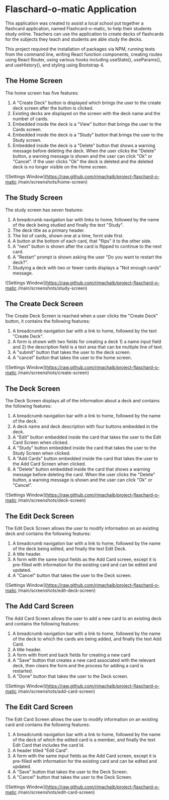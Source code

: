 # Flaschard-o-matic Application

This application was created to assist a local school put together a flashcard application, named Flashcard-o-matic, to help their students study online.  Teachers can use the application to create decks of flashcards for the subjects they teach and students are able study the decks.

This project required the installation of packages via NPM, running tests from the command line, writing React function components, creating routes using React Router, using various hooks including useState(), useParams(), and useHistory(), and styling using Bootstrap 4.

## The Home Screen

The home screen has five features:

1. A "Create Deck" button is displayed which brings the user to the create deck screen after the button is clicked.
2. Existing decks are displayed on the screen with the deck name and the number of cards.
3. Embedded inside the deck is a "View" button that brings the user to the Cards screen.
4. Embedded inside the deck is a "Study" button that brings the user to the Study screen.
5. Embedded inside the deck is a "Delete" button that shows a warning message before deleting the deck.  When the user clicks the "Delete" button, a warning message is shown and the user can click "Ok" or "Cancel".  If the user clicks "Ok" the deck is deleted and the deleted deck is no longer visible on the Home screen.

![Settings Window](https://raw.github.com/rimachaib/project-flaschard-o-matic
/main/screenshots/home-screen)

## The Study Screen

The study screen has seven features:

1. A breadcrumb navigation bar with links to home, followed by the name of the deck being studied and finally the text "Study".
2. The deck title as a primary header.
3. The list of cards, shown one at a time, fornt side first.
4. A button at the bottom of each card, that "flips" it to the other side.
5. A "next" button is shown after the card is flipped to continue to the next card.
6. A "Restart" prompt is shown asking the user "Do you want to restart the deck?".
7. Studying a deck with two or fewer cards displays a "Not enough cards" message.

![Settings Window](https://raw.github.com/rimachaib/project-flaschard-o-matic
/main/screenshots/study-screen)

## The Create Deck Screen

The Create Deck Screen is reached when a user clicks the "Create Deck" button, it contains the following features:

1. A breadcrumb navigation bar with a link to home, followed by the text "Create Deck".
2. A form is shown with two fields for creating a deck 1) a name input field and 2) the description field is a text area that can be multiple line of text.
3. A "submit" button that takes the user to the deck screen.
4. A "cancel" button that takes the user to the home screen.

![Settings Window](https://raw.github.com/rimachaib/project-flaschard-o-matic
/main/screenshots/create-screen)

## The Deck Screen

The Deck Screen displays all of the information about a deck and contains the following features:

1. A breadcrumb navigation bar with a link to home, followed by the name of the deck.
2. A deck name and deck description with four buttons embedded in the deck.
3. A "Edit" button embedded inside the card that takes the user to the Edit Card Screen when clicked.
4. A "Study" button embedded inside the card that takes the user to the Study Screen when clicked.
5. A "Add Cards" button embedded inside the card that takes the user to the Add Card Screen when clicked.
6. A "Delete" button embedded inside the card that shows a warning message before deleting the card.  When the user clicks the "Delete" button, a warning message is shown and the user can click "Ok" or "Cancel".

![Settings Window](https://raw.github.com/rimachaib/project-flaschard-o-matic
/main/screenshots/deck-screen)

## The Edit Deck Screen

The Edit Deck Screen allows the user to modify information on an existing deck and contains the following features: 

1. A breadcrumb navigation bar with a link to home, followed by the name of the deck being edited, and finally the text Edit Deck.
2. A title header.
3. A form with the same input fields as the Add Card screen, except it is pre-filled with information for the existing card and can be edited and updated.
4. A "Cancel" button that takes the user to the Deck screen.

![Settings Window](https://raw.github.com/rimachaib/project-flaschard-o-matic
/main/screenshots/edit-deck-screen)

## The Add Card Screen

The Add Card Screen allows the user to add a new card to an existing deck and contains the following features:

1. A breadcrumb navigation bar with a link to home, followed by the name of the deck to which the cards are being added, and finally the text Add Card.
2. A title header.
3. A form with front and back fields for creating a new card
4. A "Save" button that creates a new card associated with the relevant deck, then clears the form and the process for adding a card is restarted.
5. A "Done" button that takes the user to the Deck screen.

![Settings Window](https://raw.github.com/rimachaib/project-flaschard-o-matic
/main/screenshots/add-card-screen)

## The Edit Card Screen

The Edit Card Screen allows the user to modify information on an existing card and contains the following features:

1.  A breadcrumb navigation bar with a link to home, followed by the name of the deck of which the edited card is a member, and finally the text Edit Card that includes the card Id.
2.  A header titled "Edit Card".
3.  A form with the same input fields as the Add Card screen, except it is pre-filled with information for the existing card and can be edited and updated.
4.  A "Save" button that takes the user to the Deck Screen.
5.  A "Cancel" button that takes the user to the Deck Screen.

![Settings Window](https://raw.github.com/rimachaib/project-flaschard-o-matic
/main/screenshots/edit-card-screen)

